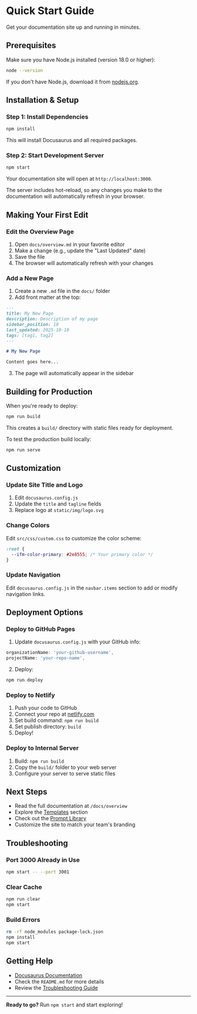 # Quick Start Guide

Get your documentation site up and running in minutes.

## Prerequisites

Make sure you have Node.js installed (version 18.0 or higher):

```bash
node --version
```

If you don't have Node.js, download it from [nodejs.org](https://nodejs.org/).

## Installation & Setup

### Step 1: Install Dependencies

```bash
npm install
```

This will install Docusaurus and all required packages.

### Step 2: Start Development Server

```bash
npm start
```

Your documentation site will open at `http://localhost:3000`.

The server includes hot-reload, so any changes you make to the documentation will automatically refresh in your browser.

## Making Your First Edit

### Edit the Overview Page

1. Open `docs/overview.md` in your favorite editor
2. Make a change (e.g., update the "Last Updated" date)
3. Save the file
4. The browser will automatically refresh with your changes

### Add a New Page

1. Create a new `.md` file in the `docs/` folder
2. Add front matter at the top:

```markdown
---
title: My New Page
description: Description of my page
sidebar_position: 10
last_updated: 2025-10-10
tags: [tag1, tag2]
---

# My New Page

Content goes here...
```

3. The page will automatically appear in the sidebar

## Building for Production

When you're ready to deploy:

```bash
npm run build
```

This creates a `build/` directory with static files ready for deployment.

To test the production build locally:

```bash
npm run serve
```

## Customization

### Update Site Title and Logo

1. Edit `docusaurus.config.js`
2. Update the `title` and `tagline` fields
3. Replace logo at `static/img/logo.svg`

### Change Colors

Edit `src/css/custom.css` to customize the color scheme:

```css
:root {
  --ifm-color-primary: #2e8555; /* Your primary color */
}
```

### Update Navigation

Edit `docusaurus.config.js` in the `navbar.items` section to add or modify navigation links.

## Deployment Options

### Deploy to GitHub Pages

1. Update `docusaurus.config.js` with your GitHub info:

```javascript
organizationName: 'your-github-username',
projectName: 'your-repo-name',
```

2. Deploy:

```bash
npm run deploy
```

### Deploy to Netlify

1. Push your code to GitHub
2. Connect your repo at [netlify.com](https://netlify.com)
3. Set build command: `npm run build`
4. Set publish directory: `build`
5. Deploy!

### Deploy to Internal Server

1. Build: `npm run build`
2. Copy the `build/` folder to your web server
3. Configure your server to serve static files

## Next Steps

- Read the full documentation at `/docs/overview`
- Explore the [Templates](docs/templates.md) section
- Check out the [Prompt Library](docs/prompt-library.md)
- Customize the site to match your team's branding

## Troubleshooting

### Port 3000 Already in Use

```bash
npm start -- --port 3001
```

### Clear Cache

```bash
npm run clear
npm start
```

### Build Errors

```bash
rm -rf node_modules package-lock.json
npm install
npm start
```

## Getting Help

- [Docusaurus Documentation](https://docusaurus.io/)
- Check the `README.md` for more details
- Review the [Troubleshooting Guide](docs/troubleshooting.md)

---

**Ready to go?** Run `npm start` and start exploring!
